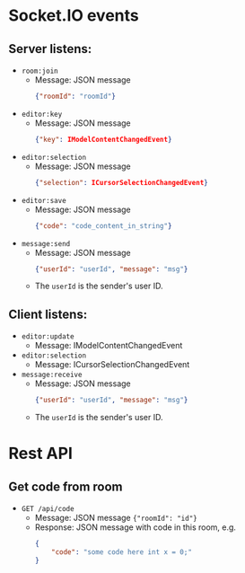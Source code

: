 # Socket.IO events

## Server listens:
- `room:join`
    - Message: JSON message
        ```json
        {"roomId": "roomId"}
        ```
- `editor:key`
    - Message: JSON message 
        ```json
        {"key": IModelContentChangedEvent}
        ```
- `editor:selection`
    - Message: JSON message 
        ```json
        {"selection": ICursorSelectionChangedEvent}
        ```
- `editor:save`
    - Message: JSON message
        ```json
        {"code": "code_content_in_string"}
        ```
- `message:send`
    - Message: JSON message
        ```json
        {"userId": "userId", "message": "msg"}
        ```
    - The `userId` is the sender's user ID.

## Client listens:
- `editor:update`
    - Message: IModelContentChangedEvent
- `editor:selection`
    - Message: ICursorSelectionChangedEvent
- `message:receive`
    - Message: JSON message
        ```json
        {"userId": "userId", "message": "msg"}
        ```
    - The `userId` is the sender's user ID.

# Rest API
## Get code from room
- `GET /api/code`
    - Message: JSON message `{"roomId": "id"}`
    - Response: JSON message with code in this room, e.g.
        ```json
        {
            "code": "some code here int x = 0;"
        }
        ```